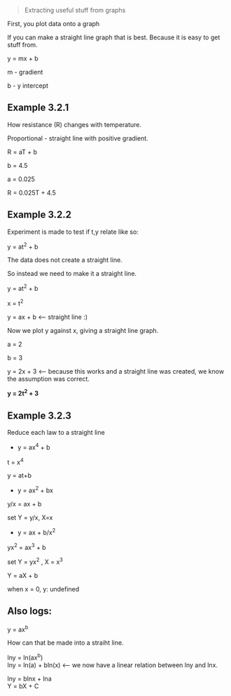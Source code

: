 > Extracting useful stuff from graphs

First, you plot data onto a graph

If you can make a straight line graph that is best. Because it is easy to get
stuff from.

y = mx + b

m - gradient

b - y intercept

## Example 3.2.1
How resistance (R) changes with temperature.

Proportional - straight line with positive gradient.

R = aT + b

b = 4.5

a = 0.025

R = 0.025T + 4.5

## Example 3.2.2
Experiment is made to test if t,y relate like so:

y = at<sup>2</sup> + b

The data does not create a straight line.

So instead we need to make it a straight line.

y = at<sup>2</sup> + b

x = t<sup>2</sup>

y = ax + b  <-- straight line :)

Now we plot y against x, giving a straight line graph.

a = 2

b = 3

y = 2x + 3  <-- because this works and a straight line was created,  we know the
assumption was correct.

**y = 2t<sup>2</sup> + 3**

## Example 3.2.3
Reduce each law to a straight line

* y = ax<sup>4</sup> + b

t = x<sup>4</sup>

y = at+b

* y = ax<sup>2</sup> + bx

y/x = ax + b

set Y = y/x, X=x

* y = ax + b/x<sup>2</sup>

yx<sup>2</sup> = ax<sup>3</sup> + b

set Y = yx<sup>2</sup> , X = x<sup>3</sup>

Y = aX + b

when x = 0, y: undefined

## Also logs:
y = ax<sup>b</sup>

How can that be made into a straiht line.

lny = ln(ax<sup>b</sup>)  
lny = ln(a) + bln(x)  <-- we now have a linear relation between lny and lnx.

lny = blnx + lna  
Y = bX + C

